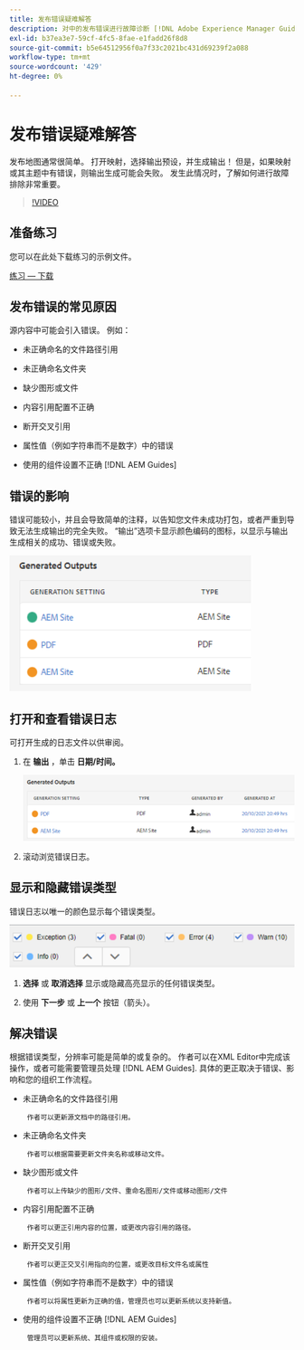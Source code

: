```yaml
---
title: 发布错误疑难解答
description: 对中的发布错误进行故障诊断 [!DNL Adobe Experience Manager Guides]
exl-id: b37ea3e7-59cf-4fc5-8fae-e1fadd26f8d8
source-git-commit: b5e64512956f0a7f33c2021bc431d69239f2a088
workflow-type: tm+mt
source-wordcount: '429'
ht-degree: 0%

---
```


# 发布错误疑难解答

发布地图通常很简单。 打开映射，选择输出预设，并生成输出！ 但是，如果映射或其主题中有错误，则输出生成可能会失败。 发生此情况时，了解如何进行故障排除非常重要。

>[!VIDEO](https://video.tv.adobe.com/v/338990)

## 准备练习

您可以在此处下载练习的示例文件。

[练习 — 下载](assets/exercises/publishing-basic-to-advanced.zip)

## 发布错误的常见原因

源内容中可能会引入错误。 例如：

* 未正确命名的文件路径引用

* 未正确命名文件夹

* 缺少图形或文件

* 内容引用配置不正确

* 断开交叉引用

* 属性值（例如字符串而不是数字）中的错误

* 使用的组件设置不正确 [!DNL AEM Guides]

## 错误的影响

错误可能较小，并且会导致简单的注释，以告知您文件未成功打包，或者严重到导致无法生成输出的完全失败。 “输出”选项卡显示颜色编码的图标，以显示与输出生成相关的成功、错误或失败。

![错误影响](images/error-impact.png)

## 打开和查看错误日志

可打开生成的日志文件以供审阅。

1. 在 **输出** ，单击 **日期/时间。**

   ![error-log](images/error-log.png)

2. 滚动浏览错误日志。

## 显示和隐藏错误类型

错误日志以唯一的颜色显示每个错误类型。

![导航 — 错误](images/navigate-errors.png)

1. **选择** 或 **取消选择** 显示或隐藏高亮显示的任何错误类型。

2. 使用 **下一步** 或 **上一个** 按钮（箭头）。

## 解决错误

根据错误类型，分辨率可能是简单的或复杂的。 作者可以在XML Editor中完成该操作，或者可能需要管理员处理 [!DNL AEM Guides]. 具体的更正取决于错误、影响和您的组织工作流程。

* 未正确命名的文件路径引用

       作者可以更新源文档中的路径引用。
       
   
* 未正确命名文件夹

       作者可以根据需要更新文件夹名称或移动文件。
       
   
* 缺少图形或文件

       作者可以上传缺少的图形/文件、重命名图形/文件或移动图形/文件
       
   
* 内容引用配置不正确

       作者可以更正引用内容的位置，或更改内容引用的路径。
       
   
* 断开交叉引用

       作者可以更正交叉引用指向的位置，或更改目标文件名或属性
       
   
* 属性值（例如字符串而不是数字）中的错误

       作者可以将属性更新为正确的值，管理员也可以更新系统以支持新值。
       
   
* 使用的组件设置不正确 [!DNL AEM Guides]

       管理员可以更新系统、其组件或权限的安装。
       
   